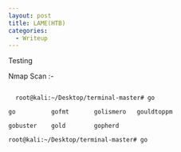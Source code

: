 ```yaml
---
layout: post
title: LAME(HTB)
categories:
  - Writeup
---
```

Testing

Nmap Scan :-

<code>
  root@kali:~/Desktop/terminal-master# go
</code>
<code>  
go          gofmt       golismero   gouldtoppm  
</code>
<code>
gobuster    gold        gopherd     
</code>
<code>
root@kali:~/Desktop/terminal-master# go
</code>
